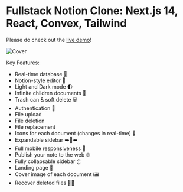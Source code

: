 # Fullstack Notion Clone: Next.js 14, React, Convex, Tailwind

Please do check out the [live demo](https://next-notion-henna-one.vercel.app/)!

![Cover](./public/Screenshot%202024-01-04%20at%2011.43.10 AM.png)

Key Features:

- Real-time database 🔗
- Notion-style editor 📝
- Light and Dark mode 🌓
- Infinite children documents 🌲
- Trash can & soft delete 🗑️
- Authentication 🔐
- File upload
- File deletion
- File replacement
- Icons for each document (changes in real-time) 🌠
- Expandable sidebar ➡️🔀⬅️
- Full mobile responsiveness 📱
- Publish your note to the web 🌐
- Fully collapsable sidebar ↕️
- Landing page 🛬
- Cover image of each document 🖼️
- Recover deleted files 🔄📄
